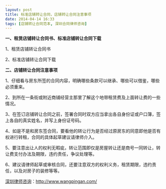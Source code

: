 ```yaml
---
layout: post
title: 标准店铺转让合同，店铺转让合同注意事项
date: 2014-04-14 16:33
tags: [店铺转让合同范本, 深圳合同律师咨询]
---
```

<strong>一、租赁店铺转让合同书、标准店铺转让合同下载</strong>

1、租赁店铺转让合同书

2、标准店铺转让合同下载

<strong>二、店铺转让合同注意事项</strong>

1、仔细看与房东所签的合同内容，明确哪些条款可以继承、哪些可以借鉴，哪些必须重来。

2、到所在一条街或附近商铺经营主那里了解这个地带租赁费及上面转让费的一些情况。

3、在签订店铺转让合同之前，签署合同时双方应当拿出各自身份证或户口簿，签上各自的真实姓名，并写上身份证号码。

4、如是不是和房东签合同，要看他的转让行为是否经过原房东的同意即他是否有权进行转租，合同的具体起草建议请律师介入。

5、要注意出让人的权利无暇疵，转让范围即仅是房屋转让还是商号一同转让，转让费支付办法及期限，违约责任，争议处理等。

6、建议请律师起草或审核合同，还要注意双方的权利义务，租赁期限，违约责任，以及对房子的装修等等。

<a href="http://www.wangpingan.com/">深圳律师咨询</a>：<a href="http://www.wangpingan.com/">http://www.wangpingan.com/</a>

